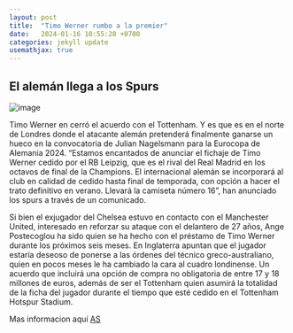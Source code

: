 ```yaml
---
layout: post
title:  "Timo Werner rumbo a la premier"
date:   2024-01-16 10:55:20 +0700
categories: jekyll update
usemathjax: true
---
```

## El alemán llega a los Spurs
![image](https://github.com/vNoxpe/jekyll-klise/assets/151034282/c868c5b4-a5cf-4ec8-98e3-b73f9fea7417)

Timo Werner en cerró el acuerdo con el Tottenham. Y es que es en el norte de Londres donde el atacante alemán pretenderá finalmente ganarse un hueco en la convocatoria de Julian Nagelsmann para la Eurocopa de Alemania 2024. “Estamos encantados de anunciar el fichaje de Timo Werner cedido por el RB Leipzig, que es el rival del Real Madrid en los octavos de final de la Champions. El internacional alemán se incorporará al club en calidad de cedido hasta final de temporada, con opción a hacer el trato definitivo en verano. Llevará la camiseta número 16”, han anunciado los spurs a través de un comunicado.

Si bien el exjugador del Chelsea estuvo en contacto con el Manchester United, interesado en reforzar su ataque con el delantero de 27 años, Ange Postecoglou ha sido quien se ha hecho con el préstamo de Timo Werner durante los próximos seis meses. En Inglaterra apuntan que el jugador estaría deseoso de ponerse a las órdenes del técnico greco-australiano, quien en pocos meses le ha cambiado la cara al cuadro londinense. Un acuerdo que incluirá una opción de compra no obligatoria de entre 17 y 18 millones de euros, además de ser el Tottenham quien asumirá la totalidad de la ficha del jugador durante el tiempo que esté cedido en el Tottenham Hotspur Stadium.

Mas informacion aquí
[AS](https://as.com/futbol/internacional/oficial-werner-vuelve-a-la-premier-n/)
